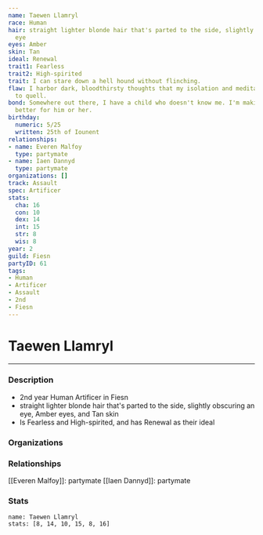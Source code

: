 ```yaml
---
name: Taewen Llamryl
race: Human
hair: straight lighter blonde hair that's parted to the side, slightly obscuring an
  eye
eyes: Amber
skin: Tan
ideal: Renewal
trait1: Fearless
trait2: High-spirited
trait: I can stare down a hell hound without flinching.
flaw: I harbor dark, bloodthirsty thoughts that my isolation and meditation failed
  to quell.
bond: Somewhere out there, I have a child who doesn't know me. I'm making the world
  better for him or her.
birthday:
  numeric: 5/25
  written: 25th of Iounent
relationships:
- name: Everen Malfoy
  type: partymate
- name: Iaen Dannyd
  type: partymate
organizations: []
track: Assault
spec: Artificer
stats:
  cha: 16
  con: 10
  dex: 14
  int: 15
  str: 8
  wis: 8
year: 2
guild: Fiesn
partyID: 61
tags:
- Human
- Artificer
- Assault
- 2nd
- Fiesn
---
```

# Taewen Llamryl
---
### Description
- 2nd year Human Artificer in Fiesn
- straight lighter blonde hair that's parted to the side, slightly obscuring an eye, Amber eyes, and Tan skin
- Is Fearless and High-spirited, and has Renewal as their ideal

### Organizations
### Relationships
[[Everen Malfoy]]: partymate
[[Iaen Dannyd]]: partymate
### Stats
```statblock
name: Taewen Llamryl
stats: [8, 14, 10, 15, 8, 16]
```